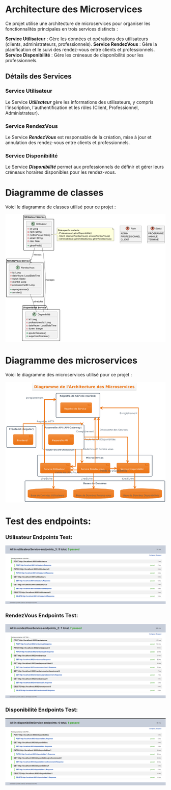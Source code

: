 


# **Architecture des Microservices**
Ce projet utilise une architecture de microservices pour organiser les fonctionnalités principales en trois services distincts :

**Service Utilisateur** : Gère les données et opérations des utilisateurs (clients, administrateurs, professionnels).
**Service RendezVous** : Gère la planification et le suivi des rendez-vous entre clients et professionnels.
**Service Disponibilité** : Gère les créneaux de disponibilité pour les professionnels.
## **Détails des Services**
### Service Utilisateur
Le Service ***Utilisateur*** gère les informations des utilisateurs, y compris l'inscription, l'authentification et les rôles (Client, Professionnel, Administrateur).

### Service RendezVous
Le Service ***RendezVous*** est responsable de la création, mise à jour et annulation des rendez-vous entre clients et professionnels.

### Service Disponibilité
Le Service ***Disponibilité*** permet aux professionnels de définir et gérer leurs créneaux horaires disponibles pour les rendez-vous.

# Diagramme de classes
Voici le diagramme de classes utilisé pour ce projet :

![Diagramme de Classes](./images/diagramme_architecture.png)

# Diagramme des microservices
Voici le diagramme des microservices utilisé pour ce projet :

![Diagramme des Microservices](./images/microservices_diagram.png)

# Test des endpoints:

### Utilisateur Endpoints Test:

![Utilisateur Microservice Endpoints](./images/UtilisateurService%20Endpoints.png)

### RendezVous Endpoints Test:


![RendezVous Microservice Endpoints](./images/RendezVousService%20Endpoints.png)

### Disponibilité Endpoints Test:


![Disponibilité Microservice Endpoints](./images/DisponibiliteService%20Endpoints.png)